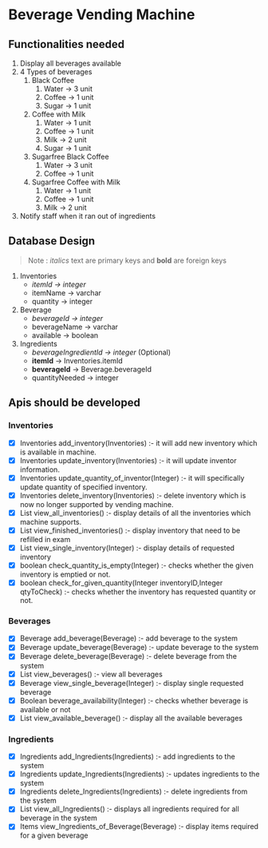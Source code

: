 # Beverage Vending Machine

## Functionalities needed

1. Display all beverages available
2. 4 Types of beverages
	1. Black Coffee
		1. Water -> 3 unit
		2. Coffee -> 1 unit
		3. Sugar -> 1 unit
	2. Coffee with Milk
		1. Water -> 1 unit
		2. Coffee -> 1 unit
		3. Milk -> 2 unit
		4. Sugar -> 1 unit
	3. Sugarfree Black Coffee
		1. Water -> 3 unit
		2. Coffee -> 1 unit
	4. Sugarfree Coffee with Milk
		1. Water -> 1 unit
		2. Coffee -> 1 unit
		3. Milk -> 2 unit
3. Notify staff when it ran out of ingredients 


## Database Design

> Note : _italics_ text are primary keys and __bold__ are foreign keys

1. Inventories
	- _itemId -> integer_
	- itemName -> varchar
	- quantity -> integer
2. Beverage
	- _beverageId -> integer_
	- beverageName -> varchar
	- available -> boolean
3. Ingredients
	- _beverageIngredientId -> integer_ (Optional)
	- __itemId__ -> Inventories.itemId
	- __beverageId__ -> Beverage.beverageId
	- quantityNeeded -> integer
<!-- 4. Orders
	- _orderId -> Integer_
	- __beverageId__ -> Beverage.beverageId
	- orderTime -> DateTime -->


## Apis should be developed

### Inventories

- [x] Inventories add_inventory(Inventories) :- it will add new inventory which is available in machine.
- [x] Inventories update_inventory(Inventories) :- it will update inventor information.
- [x] Inventories update_quantity_of_inventor(Integer) :- it will specifically update quantity of specified inventory.
- [x] Inventories delete_inventory(Inventories) :- delete inventory which is now no longer supported by vending machine.
- [x] List<Inventories> view_all_inventories() :- display details of all the inventories which machine supports.
- [x] List<Inventories> view_finished_inventories() :- display inventory that need to be refilled in exam
- [x] List<Inventories> view_single_inventory(Integer) :- display details of requested inventory
- [x] boolean check_quantity_is_empty(Integer) :- checks whether the given inventory is emptied or not.
- [x] boolean check_for_given_quantity(Integer inventoryID,Integer qtyToCheck) :- checks whether the inventory has requested quantity or not.

### Beverages

- [x] Beverage add_beverage(Beverage) :- add beverage to the system
- [x] Beverage update_beverage(Beverage) :- update beverage to the system
- [x] Beverage delete_beverage(Beverage) :- delete beverage from the system
- [x] List<Beverage> view_beverages() :- view all beverages
- [x] Beverage view_single_beverage(Integer) :- display single requested beverage
- [x] Boolean beverage_availability(Integer) :- checks whether beverage is available or not
- [x] List<Beverage> view_available_beverage() :- display all the available beverages

### Ingredients

- [x] Ingredients add_Ingredients(Ingredients) :- add ingredients to the system
- [x] Ingredients update_Ingredients(Ingredients) :- updates ingredients to the system
- [x] Ingredients delete_Ingredients(Ingredients) :- delete ingredients from the system
- [x] List<Ingredients> view_all_Ingredients() :- displays all ingredients required for all beverage in the system
- [x] Items view_Ingredients_of_Beverage(Beverage) :- display items required for a given beverage